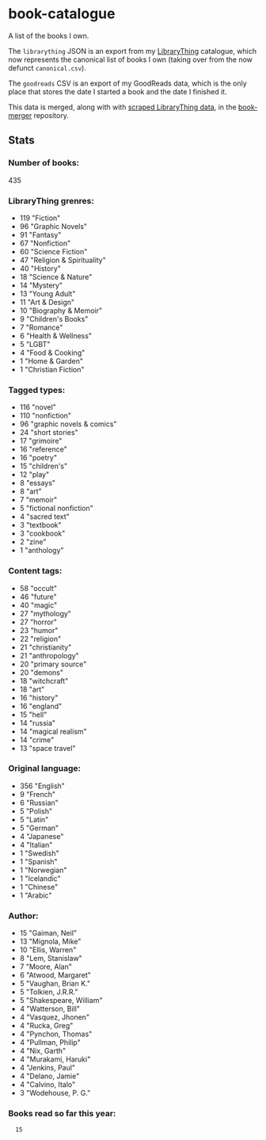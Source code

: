 book-catalogue
==============

A list of the books I own.

The `librarything` JSON is an export from my [LibraryThing](https://www.librarything.com/catalog/tripofmice) catalogue, which now represents the canonical list of books I own (taking over from the now defunct `canonical.csv`).

The `goodreads` CSV is an export of my GoodReads data, which is the only place that stores the date I started a book and the date I finished it.

This data is merged, along with with [scraped LibraryThing data](https://github.com/mouse-reeve/book-scraper), in the [book-merger](https://github.com/mouse-reeve/book-merger) repository.

## Stats
### Number of books:
435

### LibraryThing grenres:
- 119 "Fiction"
- 96 "Graphic Novels"
- 91 "Fantasy"
- 67 "Nonfiction"
- 60 "Science Fiction"
- 47 "Religion & Spirituality"
- 40 "History"
- 18 "Science & Nature"
- 14 "Mystery"
- 13 "Young Adult"
- 11 "Art & Design"
- 10 "Biography & Memoir"
- 9 "Children's Books"
- 7 "Romance"
- 6 "Health & Wellness"
- 5 "LGBT"
- 4 "Food & Cooking"
- 1 "Home & Garden"
- 1 "Christian Fiction"

### Tagged types:
- 116 "novel"
- 110 "nonfiction"
- 96 "graphic novels & comics"
- 24 "short stories"
- 17 "grimoire"
- 16 "reference"
- 16 "poetry"
- 15 "children's"
- 12 "play"
- 8 "essays"
- 8 "art"
- 7 "memoir"
- 5 "fictional nonfiction"
- 4 "sacred text"
- 3 "textbook"
- 3 "cookbook"
- 2 "zine"
- 1 "anthology"

### Content tags:
- 58 "occult"
- 46 "future"
- 40 "magic"
- 27 "mythology"
- 27 "horror"
- 23 "humor"
- 22 "religion"
- 21 "christianity"
- 21 "anthropology"
- 20 "primary source"
- 20 "demons"
- 18 "witchcraft"
- 18 "art"
- 16 "history"
- 16 "england"
- 15 "hell"
- 14 "russia"
- 14 "magical realism"
- 14 "crime"
- 13 "space travel"

### Original language:
- 356 "English"
- 9 "French"
- 6 "Russian"
- 5 "Polish"
- 5 "Latin"
- 5 "German"
- 4 "Japanese"
- 4 "Italian"
- 1 "Swedish"
- 1 "Spanish"
- 1 "Norwegian"
- 1 "Icelandic"
- 1 "Chinese"
- 1 "Arabic"

### Author:
- 15 "Gaiman, Neil"
- 13 "Mignola, Mike"
- 10 "Ellis, Warren"
- 8 "Lem, Stanislaw"
- 7 "Moore, Alan"
- 6 "Atwood, Margaret"
- 5 "Vaughan, Brian K."
- 5 "Tolkien, J.R.R."
- 5 "Shakespeare, William"
- 4 "Watterson, Bill"
- 4 "Vasquez, Jhonen"
- 4 "Rucka, Greg"
- 4 "Pynchon, Thomas"
- 4 "Pullman, Philip"
- 4 "Nix, Garth"
- 4 "Murakami, Haruki"
- 4 "Jenkins, Paul"
- 4 "Delano, Jamie"
- 4 "Calvino, Italo"
- 3 "Wodehouse, P. G."

### Books read so far this year:
      15


